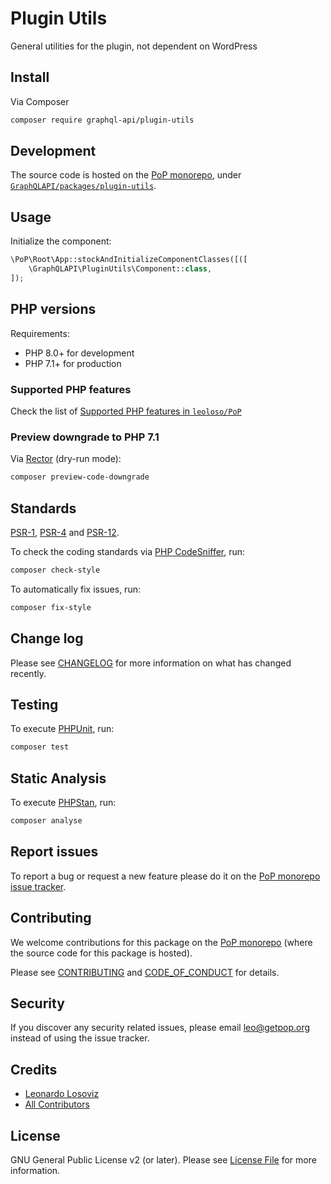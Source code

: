 # Plugin Utils

<!--
[![Build Status][ico-travis]][link-travis]
[![Quality Score][ico-code-quality]][link-code-quality]
[![Software License][ico-license]](LICENSE.md)
[![Latest Version on Packagist][ico-version]][link-packagist]
[![Coverage Status][ico-scrutinizer]][link-scrutinizer]
[![Total Downloads][ico-downloads]][link-downloads]
-->

General utilities for the plugin, not dependent on WordPress

## Install

Via Composer

``` bash
composer require graphql-api/plugin-utils
```

## Development

The source code is hosted on the [PoP monorepo](https://github.com/leoloso/PoP), under [`GraphQLAPI/packages/plugin-utils`](https://github.com/leoloso/PoP/tree/master/layers/GraphQLAPI/packages/plugin-utils).

## Usage

Initialize the component:

``` php
\PoP\Root\App::stockAndInitializeComponentClasses([([
    \GraphQLAPI\PluginUtils\Component::class,
]);
```

## PHP versions

Requirements:

- PHP 8.0+ for development
- PHP 7.1+ for production

### Supported PHP features

Check the list of [Supported PHP features in `leoloso/PoP`](https://github.com/leoloso/PoP/blob/master/docs/supported-php-features.md)

### Preview downgrade to PHP 7.1

Via [Rector](https://github.com/rectorphp/rector) (dry-run mode):

```bash
composer preview-code-downgrade
```

## Standards

[PSR-1](https://www.php-fig.org/psr/psr-1), [PSR-4](https://www.php-fig.org/psr/psr-4) and [PSR-12](https://www.php-fig.org/psr/psr-12).

To check the coding standards via [PHP CodeSniffer](https://github.com/squizlabs/PHP_CodeSniffer), run:

``` bash
composer check-style
```

To automatically fix issues, run:

``` bash
composer fix-style
```

## Change log

Please see [CHANGELOG](CHANGELOG.md) for more information on what has changed recently.

## Testing

To execute [PHPUnit](https://phpunit.de/), run:

``` bash
composer test
```

## Static Analysis

To execute [PHPStan](https://github.com/phpstan/phpstan), run:

``` bash
composer analyse
```

## Report issues

To report a bug or request a new feature please do it on the [PoP monorepo issue tracker](https://github.com/leoloso/PoP/issues).

## Contributing

We welcome contributions for this package on the [PoP monorepo](https://github.com/leoloso/PoP) (where the source code for this package is hosted).

Please see [CONTRIBUTING](CONTRIBUTING.md) and [CODE_OF_CONDUCT](CODE_OF_CONDUCT.md) for details.

## Security

If you discover any security related issues, please email leo@getpop.org instead of using the issue tracker.

## Credits

- [Leonardo Losoviz][link-author]
- [All Contributors][link-contributors]

## License

GNU General Public License v2 (or later). Please see [License File](LICENSE.md) for more information.

[ico-version]: https://img.shields.io/packagist/v/graphql-api/plugin-utils.svg?style=flat-square
[ico-license]: https://img.shields.io/badge/license-GPLv2-brightgreen.svg?style=flat-square
[ico-travis]: https://img.shields.io/travis/graphql-api/plugin-utils/master.svg?style=flat-square
[ico-scrutinizer]: https://img.shields.io/scrutinizer/coverage/g/graphql-api/plugin-utils.svg?style=flat-square
[ico-code-quality]: https://img.shields.io/scrutinizer/g/graphql-api/plugin-utils.svg?style=flat-square
[ico-downloads]: https://img.shields.io/packagist/dt/graphql-api/plugin-utils.svg?style=flat-square

[link-packagist]: https://packagist.org/packages/graphql-api/plugin-utils
[link-travis]: https://travis-ci.org/graphql-api/plugin-utils
[link-scrutinizer]: https://scrutinizer-ci.com/g/graphql-api/plugin-utils/code-structure
[link-code-quality]: https://scrutinizer-ci.com/g/graphql-api/plugin-utils
[link-downloads]: https://packagist.org/packages/graphql-api/plugin-utils
[link-author]: https://github.com/leoloso
[link-contributors]: ../../../../../../contributors
